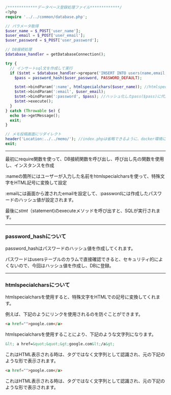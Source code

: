 ```php 
/*************データベース登録処理ファイル*************/
<?php
require '../../common/database.php';

// パラメータ取得
$user_name = $_POST['user_name'];
$user_email = $_POST['user_email'];
$user_password = $_POST['user_password'];

// DB接続処理
$database_handler = getDatabaseConnection();

try {
  // インサートsql文を作成して実行
  if ($stmt = $database_handler->prepare('INSERT INTO users(name,email,password)VALUES(:name,:email,:password)')) {
    $pass = password_hash($user_password, PASSWORD_DEFAULT);

    $stmt->bindParam(':name', htmlspecialchars($user_name)); //htmlspecialcharsを使って、特殊文字をHTML記号に変換して設定
    $stmt->bindParam(':email', $user_email);
    $stmt->bindParam(':password', $pass); //ハッシュ化したpass($pass)に代入する
    $stmt->execute();
  }
} catch (Throwable $e) {
  echo $e->getMessage();
  exit;
}

// メモ投稿画面にリダイレクト
header('Location:../../memo/'); //index.phpは省略できるように、docker環境に設定済
exit;
```
------------------------------------------------
最初にrequire関数を使って、DB接続関数を呼び出し、呼び出し先の関数を使用し、インスタンスを作成

:nameの箇所にはユーザーが入力した名前をhtmlspecialcharsを使って、特殊文字をHTML記号に変換して設定

:emailには画面から渡されたemailを設定して、:passwordには作成したパスワードのハッシュ値が設定されます。

最後に$stmt（$statement)のexecuteメソッドを呼び出すと、SQLが実行されます。

-----------------------------------------------------
### password_hashについて

password_hashはパスワードのハッシュ値を作成してくれます。

パスワードはusersテーブルのカラムで直接確認できると、セキュリティ的によくないので、今回はハッシュ値を作成し、DBに登録。


---------------------------------------------------------
### htmlspecialcharsについて
htmlspecialcharsを使用すると、特殊文字をHTMLでの記号に変換してくれます。

例えば、下記のようにリンクを使用されるのを防ぐことができます。
```html
<a href="">google.com</a>
```
htmlspecialcharsを使用することにより、下記のような文字列になります。
```html
&lt; a href=&quot;&quot;&gt;google.com&lt;/a&gt;
```
これはHTML表示される時は、タグではなく文字列として認識され、元の下記のような形で表示されます。
```html
<a href="">google.com</a>
```
これはHTML表示される時は、タグではなく文字列として認識され、元の下記のような形で表示されます。
